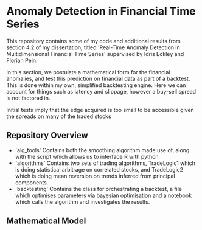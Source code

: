 # Anomaly Detection in Financial Time Series 
This repository contains some of my code and additional results from section 4.2 of my dissertation, titled 'Real-Time Anomaly Detection in Multidimensional Financial Time Series' supervised by Idris Eckley and Florian Pein. 

In this section, we postulate a mathematical form for the financial anomalies, and test this prediction on financial data as part of a backtest. This is done within my own, simplified backtesting engine. Here we can account for things such as latency and slippage, however a buy-sell spread is not factored in. 

Initial tests imply that the edge acquired is too small to be accessible given the spreads on many of the traded stocks

## Repository Overview 
- `alg_tools' Contains both the smoothing algorithm made use of, along with the script which allows us to interface R with python 
- `algorithms' Contains two sets of trading algorithms, TradeLogic1 which is doing statistical arbitrage on correlated stocks, and TradeLogic2 which is doing mean reversion on trends inferred from principal components. 
- `backtesting' Contains the class for orchestrating a backtest, a file which optimises parameters via bayesian optimisation and a notebook which calls the algorithm and investigates the results. 

## Mathematical Model
 
